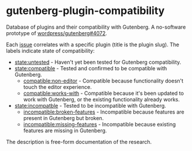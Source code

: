 # gutenberg-plugin-compatibility

Database of plugins and their compatibility with Gutenberg. A no-software prototype of [wordpress/gutenberg#4072](https://github.com/WordPress/gutenberg/issues/4072#issuecomment-355422208).

Each [issue](https://github.com/danielbachhuber/gutenberg-plugin-compatibility/issues) correlates with a specific plugin (title is the plugin slug). The labels indicate state of compatibility:

* [state:untested](https://github.com/danielbachhuber/gutenberg-plugin-compatibility/issues?q=is%3Aissue+is%3Aopen+label%3Astate%3Auntested) - Haven't yet been tested for Gutenberg compatibility.
* [state:compatible](https://github.com/danielbachhuber/gutenberg-plugin-compatibility/issues?q=is%3Aissue+is%3Aopen+label%3Astate%3Acompatible) - Tested and confirmed to be compatible with Gutenberg.
    * [compatible:non-editor](https://github.com/danielbachhuber/gutenberg-plugin-compatibility/issues?q=is%3Aissue+is%3Aopen+label%3Acompatible%3Anon-editor) - Compatible because functionality doesn't touch the editor experience.
    * [compatible:works-with](https://github.com/danielbachhuber/gutenberg-plugin-compatibility/issues?q=is%3Aissue+is%3Aopen+label%3Acompatible%3Aworks-with) - Compatible because it's been updated to work with Gutenberg, or the existing functionality already works.
* [state:incompatble](https://github.com/danielbachhuber/gutenberg-plugin-compatibility/issues?q=is%3Aopen+is%3Aissue+label%3Astate%3Aincompatible) - Tested to be incompatible with Gutenberg.
    * [incompatible:broken-features](https://github.com/danielbachhuber/gutenberg-plugin-compatibility/issues?q=is%3Aopen+is%3Aissue+label%3Aincompatible%3Abroken-features) - Incompatible because features are present in Gutenberg but broken.
    * [incompatible:missing-features](https://github.com/danielbachhuber/gutenberg-plugin-compatibility/issues?q=is%3Aopen+is%3Aissue+label%3Aincompatible%3Amissing-features) - Incompatible because existing features are missing in Gutenberg.

The description is free-form documentation of the research.
